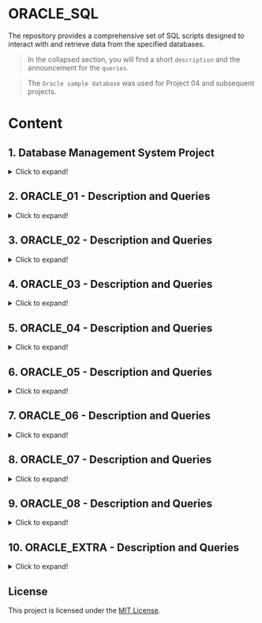 # ORACLE_SQL

The repository provides a comprehensive set of SQL scripts designed to interact with and retrieve data from the specified databases.
 
>In the collapsed section, you will find a short `description` and the announcement for the `queries`.

>The `Oracle sample database` was used for Project 04 and subsequent projects.

# Content

## 1. Database Management System Project

<details>
<summary> Click to expand! </summary>

### Project Overview

This repository contains the final project for the DBS-211 course. The project involves the design and implementation of a database system for a library management system. It includes the creation of tables, SQL queries, stored procedures, and data population.

### Contributors

- Raymond Javier
- Francisco Castillo
- Gurleen

### Table of Contents

1. [SQL Queries](#sql-queries)
    - [Business Reports](#business-reports)
    - [Create Tables](#create-tables)
    - [Data Source](#data-source)

2. [SQL Queries Details](#sql-queries-details)
    - [Business Reports Details](#business-reports-details)
    - [Create Tables Details](#create-tables-details)
    - [Data Source Details](#data-source-details)

3. [Sample Data Insertion](#sample-data-insertion)

### SQL Queries

#### Business Reports

The `BusinessReport.SQL` file includes SQL queries to generate various reports for the library management system. These reports cover aspects such as due dates, fines, most borrowed books, and user/borrowers reports.

#### Create Tables

The `CreateTable.SQL` file contains SQL scripts to create the necessary tables for the library management system. These tables include `status_library`, `users_library`, `books_library`, `librarians_library`, `sections_library`, `catalogs_library`, and `records_library`.

#### Data Source

The `DataSource.SQL` file includes sample data insertion scripts for the created tables.

### SQL Queries Details

#### Business Reports Details

- The first set of queries focuses on reports related to due dates and overdue books.
- The second set calculates fines for late returns.
- The third set determines the most borrowed books.
- The fourth set generates a user/borrowers report.

#### Create Tables Details

- Creation of tables such as `status_library`, `users_library`, `books_library`, `librarians_library`, `sections_library`, `catalogs_library`, and `records_library`.

#### Data Source Details

- Sample data insertion for each table to populate the database with initial records.

### Sample Data Insertion

The sample data inserted into the tables provides a starting point for testing and development. It includes data for users, books, librarians, sections, catalogs, and records.

Feel free to explore and use this repository for educational or reference purposes. For any inquiries, please contact the contributors.

</details>

## 2. ORACLE_01 - Description and Queries

<details>
<summary> Click to expand! </summary>

## SQL Queries and Views

This SQL script includes queries and view operations for employee and customer data retrieval, using ANSI-89 and ANSI-92 joins, creating the "vwCustomerOrder" view for order information, and refining the "vwEmployeeManager" view.

### Queries

1. Retrieve employee details in Japan using ANSI-89 and ANSI-92 joins.
2. Display payments made by customers from Canada and France.
3. Show all USA customers who haven't made payments.
4. Create and view the "vwCustomerOrder" view for comprehensive order details.
5. Display order information for customer number 124 using the "vwCustomerOrder" view.
6. Show customer details without orders.
7. Create the "vwEmployeeManager" view for employee and manager information.
8. Modify the "vwEmployeeManager" view to include only employees with managers.
9. Drop both the "vwCustomerOrder" and "vwEmployeeManager" views.

</details>
 
## 3. ORACLE_02 - Description and Queries

<details>
<summary> Click to expand! </summary>

## SQL Queries and Operations

This SQL script includes a variety of queries and operations on an employee and customer database. It covers fundamental data retrieval, complex queries like calculating percentage markup, and operations on views and tables, including view creation and modification. The script also demonstrates data manipulation operations such as inserting, updating, and deleting records in the employee database. It concludes with a single statement handling the insertion and deletion of multiple records simultaneously, providing a comprehensive overview of SQL capabilities.

### Queries and Operations

1. Display data for all offices.
2. Retrieve employee numbers for employees in a specific office.
3. Display customer information for a specific city and format contact names.
4. Repeat the previous query with variations in contact name formatting and country filtering.
5. Display customer numbers for customers with payments.
6. List top payments outside a specified range, sorted by amount.
7. Display order information for canceled orders.
8. Calculate and display product markup and percentage markup.
9. Display information for products with a specific string in their names.
10. Display customers with specific letters in their contact names.
11. Insert a new employee record.
12. Display your employee data.
13. Update your job title.
14. Insert a fictional employee record.
15. Attempt to delete yourself (explaining why it may not work).
16. Delete the fictional employee and then delete yourself.
17. Insert both yourself and the fictional employee at the same time.
18. Delete both yourself and the fictional employee.

</details>

## 4. ORACLE_03 - Description and Queries

<details>
<summary> Click to expand! </summary>

## SQL Table Operations

This SQL script performs various operations on tables in a relational database, including table creation, modification, data insertion, and manipulation.

### Part A: Movie Database Operations

1. Create tables for movies, actors, castings, and directors with constraints and foreign keys.
2. Modify the "dbs211ndd_movies" table to add a foreign key constraint referencing the "dbs211ndd_directors" table.
3. Add a unique constraint to the "dbs211ndd_movies" table to guarantee the uniqueness of movie titles.
4. Insert data into tables "dbs211ndd_directors" and "dbs211ndd_movies."
5. Remove tables in the correct order to avoid foreign key constraints.

### Part B: Employee Database Operations

1. Create a new table "dbs211ndd_employee2" identical to the "employees" table and insert data simultaneously.
2. Modify the "dbs211ndd_employee2" table to add a new column "username."
3. Delete all data in the "dbs211ndd_employee2" table.
4. Re-insert data from the "employees" table into "dbs211ndd_employee2."
5. Update the first name and last name of an employee in "dbs211ndd_employee2."
6. Generate email addresses for usernames in "dbs211ndd_employee2."
7. Remove employees with office code 4 from "dbs211ndd_employee2."
8. Drop the "dbs211ndd_employee2" table.

</details>

## 5. ORACLE_04 - Description and Queries

<details>
<summary> Click to expand! </summary>

## Lab 1 DBS311 SQL Queries

This repository contains SQL queries created for Lab 1 of the DBS311 course. Each query addresses a specific task related to database management and SQL querying. Here's a brief overview of the queries:

1. **Tomorrow's Date Format:** Display tomorrow's date in a specific format.
2. **Product Price Update:** Show product details, including new prices increased by 2%, and the price difference.
3. **Employee Job Title Query:** Display full names and job titles for employees whose manager ID is 2.
4. **Years Worked Calculation:** Display employee details and calculate the number of years worked for those hired before October 2016.
5. **Review Date Calculation:** Display employee details and calculate the review date, considering the first Tuesday after a year of service.
6. **Warehouse Information:** Display details for all warehouses, including handling null values for the state column.

</details>

## 6. ORACLE_05 - Description and Queries

<details>
<summary> Click to expand! </summary>

## Lab 2 DBS311 SQL Queries

This repository contains SQL queries created for Lab 2 of the DBS311 course. Each query addresses a specific aspect of querying a sales-related database. Here's a brief overview of the queries:

1. **Total and Average Sales:** Calculate the total and average sales in the database, named "Total" and "Total average per sale."
2. **Sales per Email Domain:** Extend the previous query to calculate total and average sales per email domain.
3. **Monthly Sales Statistics:** Display the name of the month, number of sales, and average sale amount for each month.
4. **User-based Sales Statistics:** Calculate the minimum, maximum, and total sales per user, displaying user details.
5. **Taxed Total Prices:** List every sale ID, sale date, and total price plus tax (assuming a tax rate of 13 percent).

</details>

## 7. ORACLE_06 - Description and Queries

<details>
<summary> Click to expand! </summary>

## Lab 3 DBS311 SQL Queries

This repository contains SQL queries created for Lab 3 of the DBS311 course. Each query addresses a specific aspect of querying a sales-related database. Here's a brief overview of the queries:

1. **Sales for Specific Customer:** Select date and price for all sales made to a customer named "Jane Smith."
2. **Emails with Above-Average Prices:** Retrieve emails for sales where the price is greater than the average for the year 2022.
3. **User Names for Specific Transactions:** Return the names of users associated with specific transaction IDs.
4. **Monthly Sales Percentages:** Calculate the percentage of monthly sales for every year.

</details>

## 8. ORACLE_07 - Description and Queries

<details>
<summary> Click to expand! </summary>

## Lab 4 DBS311 SQL Queries

This repository contains SQL queries developed for Lab 4 of the DBS311 course, showcasing the use of UNION and MINUS set operations. Here's an overview of the queries:

1. **Max Sale Prices and Top Users in 2022:** Retrieve the maximum sale prices per month in 2022 and the users with the most sales for each month. Combine results using UNION.

2. **Users with Purchases in 2021 but Not in 2022:** Identify users who made purchases in 2021 but haven't made any in 2022 using MINUS.

3. **User Purchase Totals:** Select users who made purchases totaling more than $20 in any year and less than $55 in 2022, demonstrating the versatility of set operations.

</details>

## 9. ORACLE_08 - Description and Queries

<details>
<summary> Click to expand! </summary>

## Lab 05 DBS 311 SQL Solutions

This repository contains solutions for Lab 05 of the DBS 311 course, showcasing the implementation of an Oracle SQL procedure and function. Here's an overview:

1. **Birthday Calculator Procedure:** The `birthday_calculator` procedure takes a birthday date as input and outputs the number of days left to the birthday.

2. **Coordinate Distance Function:** The `in_miles` function calculates the distance in miles between two sets of coordinates using the Haversine formula, a method for accurate spherical distance calculations.

</details>


## 10. ORACLE_EXTRA - Description and Queries

<details>
<summary> Click to expand! </summary>

## SQL Queries for Warehouse and Customer Statistics

This repository includes SQL queries for two distinct scenarios:

1. **Warehouse and Product Categories:**
   - Display Warehouse Id, Warehouse Name, Product Category Id, Product Category Name, and the lowest product standard cost.
   - Include rows where the lowest standard cost is less than $200 or more than $500.
   - Sort the output by Warehouse Id, Warehouse Name, Product Category Id, and Product Category Name.

2. **Customer Statistics:**
   - Calculate the number of customers with a total purchase amount over and below the average.
   - Determine the number of customers with no orders.
   - Provide the total number of customers.

</details>

## License

This project is licensed under the [MIT License](https://github.com/git/git-scm.com/blob/main/MIT-LICENSE.txt).